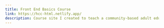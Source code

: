 ```yaml
---
title: Front End Basics Course
link: https://hcc-html.netlify.app/
description: Course site I created to teach a community-based adult education summer workshop on front end web development.
---
```

